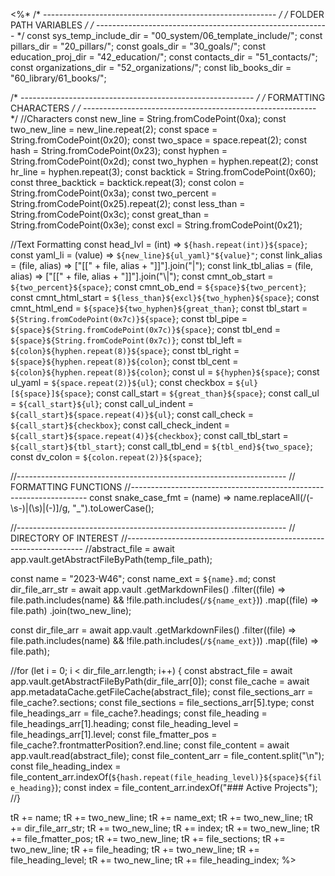 <%*
/* ---------------------------------------------------------- */
/*                    FOLDER PATH VARIABLES                   */
/* ---------------------------------------------------------- */
const sys_temp_include_dir = "00_system/06_template_include/";
const pillars_dir = "20_pillars/";
const goals_dir = "30_goals/";
const education_proj_dir = "42_education/";
const contacts_dir = "51_contacts/";
const organizations_dir = "52_organizations/";
const lib_books_dir = "60_library/61_books/";

/* ---------------------------------------------------------- */
/*                    FORMATTING CHARACTERS                   */
/* ---------------------------------------------------------- */
//Characters
const new_line = String.fromCodePoint(0xa);
const two_new_line = new_line.repeat(2);
const space = String.fromCodePoint(0x20);
const two_space = space.repeat(2);
const hash = String.fromCodePoint(0x23);
const hyphen = String.fromCodePoint(0x2d);
const two_hyphen = hyphen.repeat(2);
const hr_line = hyphen.repeat(3);
const backtick = String.fromCodePoint(0x60);
const three_backtick = backtick.repeat(3);
const colon = String.fromCodePoint(0x3a);
const two_percent = String.fromCodePoint(0x25).repeat(2);
const less_than = String.fromCodePoint(0x3c);
const great_than = String.fromCodePoint(0x3e);
const excl = String.fromCodePoint(0x21);

//Text Formatting
const head_lvl = (int) => `${hash.repeat(int)}${space}`;
const yaml_li = (value) => `${new_line}${ul_yaml}"${value}"`;
const link_alias = (file, alias) => ["[[" + file, alias + "]]"].join("|");
const link_tbl_alias = (file, alias) => ["[[" + file, alias + "]]"].join("\\|");
const cmnt_ob_start = `${two_percent}${space}`;
const cmnt_ob_end = `${space}${two_percent}`;
const cmnt_html_start = `${less_than}${excl}${two_hyphen}${space}`;
const cmnt_html_end = `${space}${two_hyphen}${great_than}`;
const tbl_start = `${String.fromCodePoint(0x7c)}${space}`;
const tbl_pipe = `${space}${String.fromCodePoint(0x7c)}${space}`;
const tbl_end = `${space}${String.fromCodePoint(0x7c)}`;
const tbl_left = `${colon}${hyphen.repeat(8)}${space}`;
const tbl_right = `${space}${hyphen.repeat(8)}${colon}`;
const tbl_cent = `${colon}${hyphen.repeat(8)}${colon}`;
const ul = `${hyphen}${space}`;
const ul_yaml = `${space.repeat(2)}${ul}`;
const checkbox = `${ul}[${space}]${space}`;
const call_start = `${great_than}${space}`;
const call_ul = `${call_start}${ul}`;
const call_ul_indent = `${call_start}${space.repeat(4)}${ul}`;
const call_check = `${call_start}${checkbox}`;
const call_check_indent = `${call_start}${space.repeat(4)}${checkbox}`;
const call_tbl_start = `${call_start}${tbl_start}`;
const call_tbl_end = `${tbl_end}${two_space}`;
const dv_colon = `${colon.repeat(2)}${space}`;

//-------------------------------------------------------------------
// FORMATTING FUNCTIONS
//-------------------------------------------------------------------
const snake_case_fmt = (name) =>
  name.replaceAll(/(\-\s\-)|(\s)|(\-)]/g, "_").toLowerCase();

//-------------------------------------------------------------------
// DIRECTORY OF INTEREST
//-------------------------------------------------------------------
//abstract_file = await app.vault.getAbstractFileByPath(temp_file_path);

const name = "2023-W46";
const name_ext = `${name}.md`;
const dir_file_arr_str = await app.vault
  .getMarkdownFiles()
  .filter((file) => file.path.includes(name) && !file.path.includes(`/${name_ext}`))
  .map((file) => file.path)
  .join(two_new_line);

const dir_file_arr = await app.vault
  .getMarkdownFiles()
  .filter((file) => file.path.includes(name) && !file.path.includes(`/${name_ext}`))
  .map((file) => file.path);

//for (let i = 0; i < dir_file_arr.length; i++) {
const abstract_file = await app.vault.getAbstractFileByPath(dir_file_arr[0]);
const file_cache = await app.metadataCache.getFileCache(abstract_file);
const file_sections_arr = file_cache?.sections;
const file_sections = file_sections_arr[5].type;
const file_headings_arr = file_cache?.headings;
const file_heading = file_headings_arr[1].heading;
const file_heading_level = file_headings_arr[1].level;
const file_fmatter_pos = file_cache?.frontmatterPosition?.end.line;
const file_content = await app.vault.read(abstract_file);
const file_content_arr = file_content.split("\n");
const file_heading_index = file_content_arr.indexOf(`${hash.repeat(file_heading_level)}${space}${file_heading}`);
const index = file_content_arr.indexOf("### Active Projects");
//}

tR += name;
tR += two_new_line;
tR += name_ext;
tR += two_new_line;
tR += dir_file_arr_str;
tR += two_new_line;
tR += index;
tR += two_new_line;
tR += file_fmatter_pos;
tR += two_new_line;
tR += file_sections;
tR += two_new_line;
tR += file_heading;
tR += two_new_line;
tR += file_heading_level;
tR += two_new_line;
tR += file_heading_index;
%>
